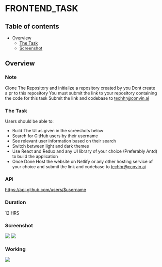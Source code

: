 # FRONTEND_TASK

## Table of contents

- [Overview](#overview)
  - [The Task](#the-challenge)
  - [Screenshot](#screenshot)

## Overview

### Note
Clone The Repository and initialize a repository created by you
Dont create a pr to this repository
You must submit the link to your repository containing the code for this task
Submit the link and codebase to techhr@convin.ai

### The Task

Users should be able to:
- Build The UI as given in the screeshots below 
- Search for GitHub users by their username
- See relevant user information based on their search
- Switch between light and dark themes
- Use React and Redux and any UI library of your choice (Preferably Antd) to build the application 
- Once Done Host the website on Netlify or any other hosting service of your choice and submit the link and codebase to techhr@convin.ai

### API
https://api.github.com/users/$username

### Duration
12 HRS

### Screenshot

![](./screenshot.jpg)
![](./screenshot1.png)


### Working
![](./working.gif)
